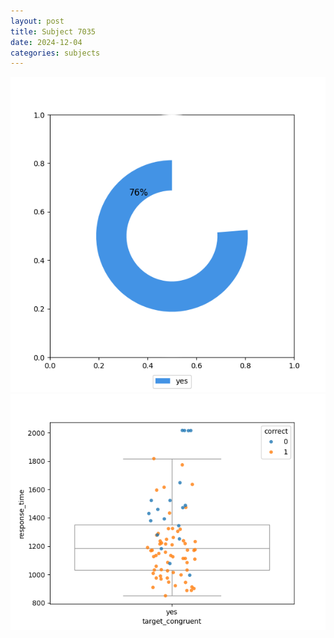```yaml
---
layout: post
title: Subject 7035
date: 2024-12-04
categories: subjects
---
```


![](data/7035/run-2/7035_accuracy_target_congruence.png)
![](data/7035/run-2/7035_rt_congruence.png)

